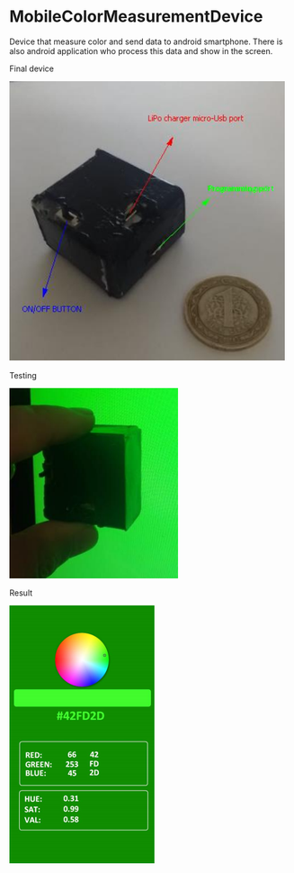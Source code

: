 # MobileColorMeasurementDevice
Device that measure color and send data to android smartphone. There is also android application who process this data and show in the screen.


Final device 

![alt text](https://github.com/ahmetdenizyilmaz/MobileColorMeasurementDevice/blob/master/Images/Final%20device%20with%20box.png)

Testing


![alt text](https://raw.githubusercontent.com/ahmetdenizyilmaz/MobileColorMeasurementDevice/master/Images/Testing%20color%20measurement.png)

Result

![alt text](https://github.com/ahmetdenizyilmaz/MobileColorMeasurementDevice/blob/master/Images/ScreenShot%20of%20measurement.png)
